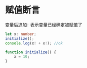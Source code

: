 # 赋值断言

变量后追加`!` 表示变量已经确定被赋值了

```typescript
let x: number;
initialize();
console.log(x! + x!); //ok

function initialize() {
    x = 10;
}
```



